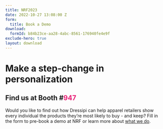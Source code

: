 ```yaml
---
title: NRF2023
date: 2022-10-27 13:08:00 Z
form:
  title: Book a Demo
download:
  formId: b84b23ce-aa28-4abc-8561-176940fe4e9f
exclude-hero: true
layout: download
---
```


# Make a step-change in personalization

## Find us at Booth #<span style="color: #e81e75">947</span>

Would you like to find out how Dressipi can help apparel retailers show every individual the products they’re most likely to buy - and keep? 
Fill in the form to pre-book a demo at NRF or learn more about [what we do](/platform).

